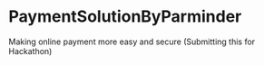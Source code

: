 # PaymentSolutionByParminder
Making online payment more easy and secure (Submitting this for Hackathon)
